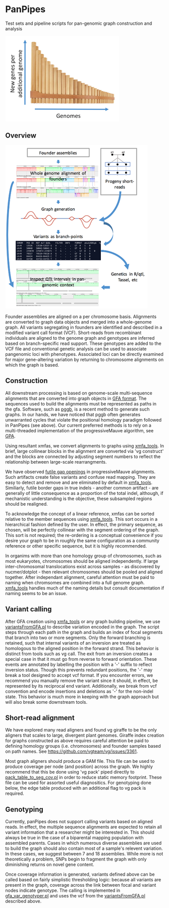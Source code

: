 # PanPipes
Test sets and pipeline scripts for pan-genomic graph construction and analysis

![PanPipes Logo](/pics/logo.png)

## Overview

<img src="/pics/workFlow.png" width=450>

Founder assemblies are aligned on a per chromosome basis.  Alignments are converted to graph data objects and merged into a whole-genome graph.  All variants segregating in founders are identified and described in a modified variant call format (VCF).  Short-reads from recombinant individuals are aligned to the genome graph and genotypes are inferred based on branch-specific read support.  These genotypes are added to the VCF file and conventional genetic analysis can be used to associate pangenomic loci with phenotypes.  Associated loci can be directly examined for major gene-altering variation by returning to chromosome alignments on which the graph is based.

## Construction

All downstream processing is based on genome-scale multi-sequence alignments that are converted into graph objects in [GFA format](https://github.com/GFA-spec/GFA-spec/blob/master/GFA1.md).  The sequences used to build the alignments must be represented as paths in the gfa.  Software, such as [pggb](https://github.com/pangenome/pggb), is a recent method to generate such graphs.  In our hands, we have noticed that pggb often generates unwarranted cycles that violate the positional homology paradigm followed in PanPipes (see above).  Our current preferred methods is to rely on a multi-threaded implementation of the progressiveMauve algorithm, see [GPA](https://academic.oup.com/bioinformatics/article/35/14/i71/5529231).  

Using resultant xmfas, we convert alignments to graphs using [xmfa_tools](https://github.com/brianabernathy/xmfa_tools).  In brief, large collinear blocks in the alignment are converted via 'vg construct' and the blocks are connected by adjusting segment numbers to reflect the relationship between large-scale rearrangments.  

We have observed [futile gap openings](https://github.com/koadman/mauve/issues/2) in progressiveMauve alignments.  Such artifacts create false variants and confuse read mapping.  They are easy to detect and remove and are eliminated by default in [xmfa_tools](https://github.com/brianabernathy/xmfa_tools). Similiarly, futile border gaps in true indels - another common artifact - are generally of little consequence as a proportion of the total indel, although, if mechanistic understanding is the objective, these subsampled regions should be realigned.

To acknowledge the concept of a linear reference, xmfas can be sorted relative to the member sequences using [xmfa_tools](https://github.com/brianabernathy/xmfa_tools).  This sort occurs in a hierarchical fashion defined by the user.  In effect, the primary sequence, as chosen, will be perfectly collinear with the segment ordering of the graph.  This sort is not required; the re-ordering is a conceptual convenience if you desire your graph to be in roughly the same configuration as a community reference or other specific sequence, but it is highly recommended.

In organims with more than one homology group of chromosomes, such as most eukaryotes, chromosomes should be aligned independently.  If large inter-chromosomal translocations exist across samples - as discovered by nucmer/dotplot - then relevant chromosomes should be pooled and aligned together.  After independant alignment, careful attention must be paid to naming when chromsomes are combined into a full genome graph.  [xmfa_tools](https://github.com/brianabernathy/xmfa_tools) handles much of the naming details but consult documentation if naming seems to be an issue.

## Variant calling

After GFA creation using [xmfa_tools](https://github.com/brianabernathy/xmfa_tools) or any graph building pipeline,  we use [variantsFromGFA.pl](https://github.com/USDA-ARS-GBRU/PanPipes/blob/main/scripts/variantsFromGFA.pl) to describe variation encoded in the graph.  The script steps through each path in the graph and builds an index of focal segments that branch into two or more segments.  Only the forward branching is retained, such that internal variants of an inversion are treated as homologous to the aligned position in the forward strand.  This behavior is distinct from tools such as vg call.  The exit from an inversion creates a special case in that it must go from reverse to forward orientation.  These events are annotated by labelling the position with a '-' suffix to reflect inversion status.  Though this prevents redundant positions, the '-' may break a tool designed to accept vcf format.  If you encounter errors, we recommend you manually remove the variant since it should, in effect, be represented by its reciprocal end variant.  Additionally, we break from vcf convention and encode insertions and deletions as '-' for the non-indel state.  This behavior is much more in keeping with the graph approach but will also break some downstream tools. 

## Short-read alignment

We have explored many read aligners and found vg giraffe to be the only aligners that scales to large, divergent plant genomes.  Giraffe index creation for graphs constructed as above requires careful attention be paid to defining homology groups (i.e. chromosomes) and founder samples based on path names.  See https://github.com/vgteam/vg/issues/3361.

Most graph aligners should produce a GAM file.  This file can be used to produce coverage per node (and position) across the graph.  We highly recommend that this be done using 'vg pack' piped directly to [pack_table_to_seg_cov.pl](https://github.com/brianabernathy/gfa_var_genotyper/blob/main/pack_table_to_seg_cov.pl) in order to reduce static memory footprint.  These file can be used for assorted useful diagnositics.  For genotyping done below, the edge table produced with an additional flag to vg pack is required.  

## Genotyping

Currently, panPipes does not support calling variants based on aligned reads.  In effect, the multiple sequence alignments are expected to retain all variant information that a researcher might be interested in.  This should always be true in the case of a biparental mapping population with assembled parents.  Cases in which numerous diverse assemblies are used to build the graph should also contain most of a sample's relevent variation.  In these cases, we suggest between 7 and 18 assemblies.  While more is not theoretically a problem, SNPs begin to fragment the graph with only diminishing returns on novel gene content. 

Once coverage information is generated, variants defined above can be called based on fairly simplistic thresholding logic: because all variants are present in the graph, coverage across the link between focal and variant nodes indicate genotype. The calling is implemented in [gfa_var_genotyper.pl](https://github.com/brianabernathy/gfa_var_genotyper/blob/main/gfa_var_genotyper.pl) and uses the vcf from the [variantsFromGFA.pl](https://github.com/USDA-ARS-GBRU/PanPipes/blob/main/scripts/variantsFromGFA.pl) described above.
